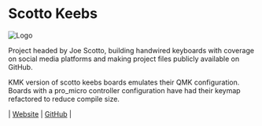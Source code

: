 # Scotto Keebs

![Logo](https://images.squarespace-cdn.com/content/v1/643217fb2e41e674da9ea54b/d6181d68-648a-4085-97a7-08946a3ef71b/logo.png?format=1500w)

Project headed by Joe Scotto, building handwired keyboards with coverage on social media platforms and making project files publicly available on GitHub.

KMK version of scotto keebs boards emulates their QMK configuration. Boards with a pro_micro controller configuration have had their keymap refactored to reduce compile size.

| [Website](https://www.scottokeebs.com/) | [GitHub](https://github.com/joe-scotto/scottokeebs) |

